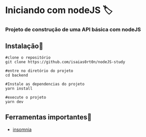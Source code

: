 # **Iniciando com nodeJS** :label:
### Projeto de construção de uma API básica com nodeJS
## Instalação:rocket:
```
#clone o repositório
git clone https://github.com/isaias0rt0n/nodeJS-study

#entre no diretório do projeto
cd backend

#Instale as dependencias do projeto
yarn install

#execute o projeto
yarn dev
```
## Ferramentas importantes:wrench:
- [insomnia](https://insomnia.rest/)
